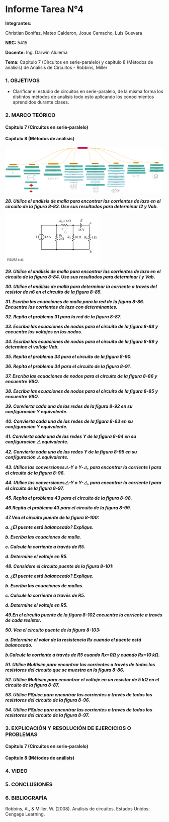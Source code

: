 # Informe Tarea N°4
**Integrantes:**

Christian Bonifaz, Mateo Calderon, Josue Camacho, Luis Guevara

**NRC:** 5415

**Docente:** Ing. Darwin Alulema

**Tema:** Capitulo 7 (Circuitos en serie-paralelo) y capitulo 8 (Métodos de análisis) de Análisis de Circuitos - Robbins, Miller

### 1. OBJETIVOS

- Clarificar el estudio de circuitos en serie-paralelo, de la misma forma los distintos métodos de analisis todo esto aplicando los conocimientos aprendidos durante clases.

### 2. MARCO TEÓRICO

#### Capitulo 7 (Circuitos en serie-paralelo)

#### Capitulo 8 (Métodos de análisis)

<img src="imagenes/Método de Análisis.png">

***28. Utilice el análisis de malla para encontrar las corrientes de lazo en el circuito de la figura 8-83. Use sus resultados para determinar I2 y Vab.***

<img src="imagenes/fig8_83.jpg" width="300">


***29. Utilice el análisis de malla para encontrar las corrientes de lazo en el circuito de la figura 8-84. Use sus resultados para determinar I y Vab.***

***30. Utilice el análisis de malla para determinar la corriente a través del resistor de n6  en el circuito de la figura 8-85.***

***31. Escriba las ecuaciones de malla para la red de la figura 8-86. Encuentre las corrientes de lazo con determinantes.***

***32. Repita el problema 31 para la red de la figura 8-87.***

***33. Escriba las ecuaciones de nodos para el circuito de la figura 8-88 y encuentre los voltajes en los nodos.***

***34. Escriba las ecuaciones de nodos para el circuito de la figura 8-89 y determine el voltaje Vab.***

***35. Repita el problema 33 para el circuito de la figura 8-90.***

***36. Repita el problema 34 para el circuito de la figura 8-91.***

***37. Escriba las ecuaciones de nodos para el circuito de la figura 8-86 y encuentre V6Ω.***

***38. Escriba las ecuaciones de nodos para el circuito de la figura 8-85 y encuentre V6Ω.***

***39. Convierta cada una de las redes de la figura 8-92 en su configuración Y equivalente.***

***40. Convierta cada una de las redes de la figura 8-93 en su configuración Y equivalente.***

***41. Convierta cada una de las redes Y de la figura 8-94 en su configuración ⧍ equivalente.***

***42. Convierta cada una de las redes Y de la figura 8-95 en su configuración ⧍ equivalente.***

***43. Utilice las conversiones⧍-Y o Y-⧍, para encontrar la corriente I para el circuito de la figura 8-96.***

***44. Utilice las conversiones⧍-Y o Y-⧍, para encontrar la corriente I para el circuito de la figura 8-97.***

***45. Repita el problema 43 para el circuito de la figura 8-98.***

***46.Repita el problema 43 para el circuito de la figura 8-99.***

***47.Vea el circuito puente de la figura 8-100:***

***a. ¿El puente está balanceado? Explique.***

***b. Escriba las ecuaciones de malla.***

***c. Calcule la corriente a través de R5.***

***d. Determine el voltaje en R5.***

***48. Considere el circuito puente de la figura 8-101:***

***a. ¿El puente está balanceado? Explique.***

***b. Escriba las ecuaciones de mallas.***

***c. Calcule la corriente a través de R5.***

***d. Determine el voltaje en R5.***

***49.En el circuito puente de la figura 8-102 encuentre la corriente a través de cada resistor.***

***50. Vea el circuito puente de la figura 8-103:***

***a. Determine el valor de la resistencia Rx cuando el puente está balanceado.***

***b.Calcule la corriente a través de R5 cuando Rx=0Ω  y cuando Rx=10 kΩ.***

***51. Utilice Multisim para encontrar las corrientes a través de todos los resistores del circuito que se muestra en la figura 8-86.*** 

***52. Utilice Multisim para encontrar el voltaje en un resistor de 5 kΩ en el circuito de la figura 8-87.***

***53. Utilice PSpice para encontrar las corrientes a través de todos los resistores del circuito de la figura 8-96.***

***54. Utilice PSpice para encontrar las corrientes a través de todos los resistores del circuito de la figura 8-97.***


### 3. EXPLICACIÓN Y RESOLUCIÓN DE EJERCICIOS O PROBLEMAS

#### Capitulo 7 (Circuitos en serie-paralelo)

#### Capitulo 8 (Métodos de análisis)

### 4. VIDEO

### 5. CONCLUSIONES 

### 6. BIBLIOGRAFÍA

Robbins, A., & Miller, W. (2008). Análisis de circuitos. Estados Unidos: Cengage Learning.
